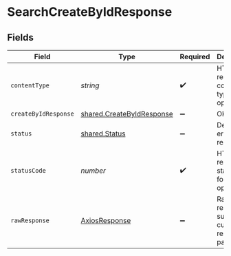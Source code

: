 # SearchCreateByIdResponse


## Fields

| Field                                                                         | Type                                                                          | Required                                                                      | Description                                                                   |
| ----------------------------------------------------------------------------- | ----------------------------------------------------------------------------- | ----------------------------------------------------------------------------- | ----------------------------------------------------------------------------- |
| `contentType`                                                                 | *string*                                                                      | :heavy_check_mark:                                                            | HTTP response content type for this operation                                 |
| `createByIdResponse`                                                          | [shared.CreateByIdResponse](../../../sdk/models/shared/createbyidresponse.md) | :heavy_minus_sign:                                                            | OK                                                                            |
| `status`                                                                      | [shared.Status](../../../sdk/models/shared/status.md)                         | :heavy_minus_sign:                                                            | Default error response                                                        |
| `statusCode`                                                                  | *number*                                                                      | :heavy_check_mark:                                                            | HTTP response status code for this operation                                  |
| `rawResponse`                                                                 | [AxiosResponse](https://axios-http.com/docs/res_schema)                       | :heavy_minus_sign:                                                            | Raw HTTP response; suitable for custom response parsing                       |